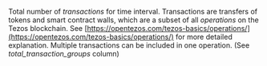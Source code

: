 Total number of *transactions* for time interval. Transactions are transfers of tokens and smart contract walls, which are a subset of all *operations* on the Tezos blockchain. See [https://opentezos.com/tezos-basics/operations/](https://opentezos.com/tezos-basics/operations/) for more detailed explanation.
Multiple transactions can be included in one operation. (See *total_transaction_groups* column)